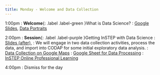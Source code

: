 ```yaml
---
title: Monday - Welcome and Data Collection
---
```


1:00pm
: **Welcome**{: .label .label-green }What is Data Science?
  : [Google Slides](#), [Data Portraits](https://giorgialupi.com/data-portraits-at-ted2017)

2:00pm
: **Session**{: .label .label-purple }Getting InSTEP with Data Science
  : [Slides (after)](#), 
: We will engage in two data collection activities, process the data, and import into CODAP for some initial exploratory data analysis.
: [Data Collection on Google Maps](https://bit.ly/DSSIOurMap)
: [Google Sheet for Data Processing](https://bit.ly/DSSImapdata)
: [InSTEP Online Professional Learning](https://Instepwithdata.org)
  

4:00pm
: Dismiss for the day

